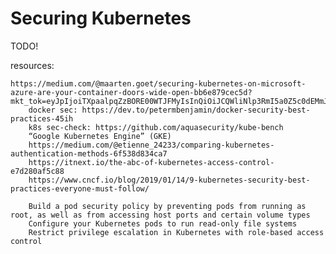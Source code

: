# Securing Kubernetes

TODO!

resources:

	https://medium.com/@maarten.goet/securing-kubernetes-on-microsoft-azure-are-your-container-doors-wide-open-bb6e879cec5d?mkt_tok=eyJpIjoiTXpaalpqZzBORE00WTJFMyIsInQiOiJCQWliNlp3RmI5a0Z5c0dEMmJTUzdwM2RUUlh4RkJwM2tkSDVlY2NJTzJNcEhjUk4wamRcL3RHakF4VnhvQmduZzBTNnV6VTFUaVh6ckp2S0V6eG5ENGFLZGpZU29ZZ0ozTURFYTRBQTJ3Y2x4K0RYNGQ3QmJVeDU3QTZMdzhVUlgifQ%3D%3D
		docker sec: https://dev.to/petermbenjamin/docker-security-best-practices-45ih
		k8s sec-check: https://github.com/aquasecurity/kube-bench
		“Google Kubernetes Engine” (GKE)
		https://medium.com/@etienne_24233/comparing-kubernetes-authentication-methods-6f538d834ca7
		https://itnext.io/the-abc-of-kubernetes-access-control-e7d280af5c88
		https://www.cncf.io/blog/2019/01/14/9-kubernetes-security-best-practices-everyone-must-follow/
		
		Build a pod security policy by preventing pods from running as root, as well as from accessing host ports and certain volume types
		Configure your Kubernetes pods to run read-only file systems
		Restrict privilege escalation in Kubernetes with role-based access control
